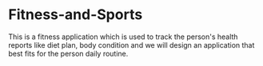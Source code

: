 # Fitness-and-Sports

This is a fitness application which is used to track the person's health reports like diet plan, body condition and we will design an application that best fits for the person daily routine.
